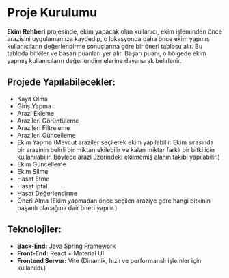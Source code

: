 # Proje Kurulumu

**Ekim Rehberi** projesinde, ekim yapacak olan kullanıcı, ekim işleminden önce arazisini uygulamamıza kaydedip, o lokasyonda daha önce ekim yapmış kullanıcıların değerlendirme sonuçlarına göre bir öneri tablosu alır. Bu tabloda bitkiler ve başarı puanları yer alır. Başarı puanı, o bölgede ekim yapmış kullanıcıların değerlendirmelerine dayanarak belirlenir.

## Projede Yapılabilecekler:
- Kayıt Olma
- Giriş Yapma
- Arazi Ekleme
- Arazileri Görüntüleme
- Arazileri Filtreleme
- Arazileri Güncelleme
- Ekim Yapma (Mevcut araziler seçilerek ekim yapılabilir. Ekim sırasında bir arazinin belirli bir miktarı ekilebilir ve kalan miktar farklı bir bitki için kullanılabilir. Böylece arazi üzerindeki ekilmemiş alanın takibi yapılabilir.)
- Ekim Güncelleme
- Ekim Silme
- Hasat Etme
- Hasat İptal
- Hasat Değerlendirme
- Öneri Alma (Ekim yapmadan önce seçilen araziye göre hangi bitkinin başarılı olacağına dair öneri yapılır.)

## Teknolojiler:
- **Back-End:** Java Spring Framework
- **Front-End:** React + Material UI
- **Frontend Server:** Vite (Dinamik, hızlı ve performanslı işlemler için kullanıldı.)
